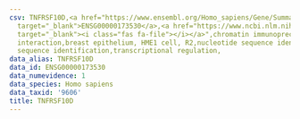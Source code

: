 ```yaml
---
csv: TNFRSF10D,<a href="https://www.ensembl.org/Homo_sapiens/Gene/Summary?db=core;g=ENSG00000173530"
  target="_blank">ENSG00000173530</a>,<a href="https://www.ncbi.nlm.nih.gov/pubmed/22863008"
  target="_blank"><i class="fas fa-file"></i></a>",chromatin immunoprecipitation assay,direct
  interaction,breast epithelium, HME1 cell, R2,nucleotide sequence identification,nucleotide
  sequence identification,transcriptional regulation,
data_alias: TNFRSF10D
data_id: ENSG00000173530
data_numevidence: 1
data_species: Homo sapiens
data_taxid: '9606'
title: TNFRSF10D
---
```

